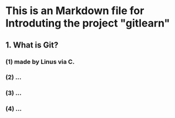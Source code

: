 # This is an Markdown file for Introduting the project "gitlearn"
## 1. What is Git?
### (1) made by Linus via C.
### (2) ...
### (3) ...
### (4) ...
